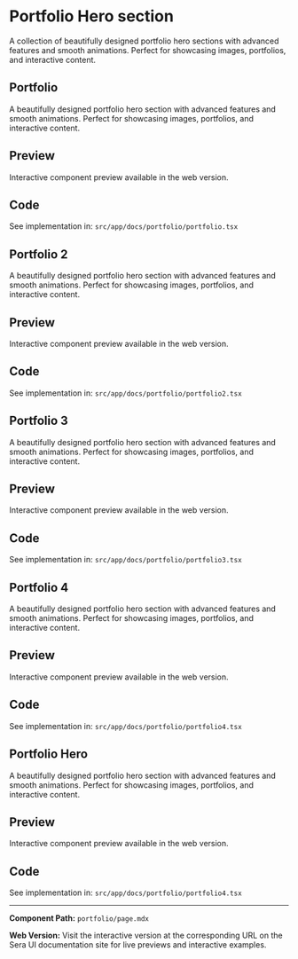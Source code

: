 # Portfolio Hero section
A collection of beautifully designed portfolio hero sections with advanced features and smooth animations. Perfect for showcasing images, portfolios, and interactive content.

## Portfolio 
A beautifully designed portfolio hero section with advanced features and smooth animations. Perfect for showcasing images, portfolios, and interactive content.

## Preview

Interactive component preview available in the web version.

## Code

See implementation in: `src/app/docs/portfolio/portfolio.tsx`

## Portfolio 2
A beautifully designed portfolio hero section with advanced features and smooth animations. Perfect for showcasing images, portfolios, and interactive content.

## Preview

Interactive component preview available in the web version.

## Code

See implementation in: `src/app/docs/portfolio/portfolio2.tsx`

## Portfolio 3
A beautifully designed portfolio hero section with advanced features and smooth animations. Perfect for showcasing images, portfolios, and interactive content.

## Preview

Interactive component preview available in the web version.

## Code

See implementation in: `src/app/docs/portfolio/portfolio3.tsx`

## Portfolio 4
A beautifully designed portfolio hero section with advanced features and smooth animations. Perfect for showcasing images, portfolios, and interactive content.

## Preview

Interactive component preview available in the web version.

## Code

See implementation in: `src/app/docs/portfolio/portfolio4.tsx`

## Portfolio Hero
A beautifully designed portfolio hero section with advanced features and smooth animations. Perfect for showcasing images, portfolios, and interactive content.

## Preview

Interactive component preview available in the web version.

## Code

See implementation in: `src/app/docs/portfolio/portfolio4.tsx`

---

**Component Path:** `portfolio/page.mdx`

**Web Version:** Visit the interactive version at the corresponding URL on the Sera UI documentation site for live previews and interactive examples.
